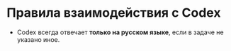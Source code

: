 # Правила взаимодействия с Codex

- Codex всегда отвечает **только на русском языке**, если в задаче не указано иное.
